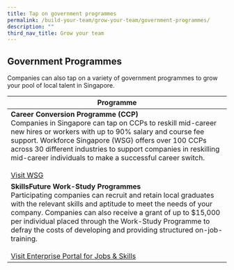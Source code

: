 ```yaml
---
title: Tap on government programmes
permalink: /build-your-team/grow-your-team/government-programmes/
description: ""
third_nav_title: Grow your team
---
```

## Government Programmes

Companies can also tap on a variety of government programmes to grow your pool of local talent in Singapore.

| Programme | 
| -------- | 
| **Career Conversion Programme (CCP)**<br>Companies in Singapore can tap on CCPs to reskill mid-career new hires or workers with up to 90% salary and course fee support. Workforce Singapore (WSG) offers over 100 CCPs across 30 different industries to support companies in reskilling mid-career individuals to make a successful career switch. <br><br> [Visit WSG](https://www.wsg.gov.sg/home/employers-industry-partners/workforce-development-job-redesign/career-conversion-programmes-employers)<br>|
| **SkillsFuture Work-Study Programmes**<br>Participating companies can recruit and retain local graduates with the relevant skills and aptitude to meet the needs of your company. Companies can also receive a grant of up to $15,000 per individual placed through the Work-Study Programme to defray the costs of developing and providing structured on-job-training. <br><br> [Visit Enterprise Portal for Jobs &amp; Skills](https://programmes.enterprisejobskills.gov.sg/WorkStudyEmployerProgrammes/Programme_Summary.aspx) <br> |